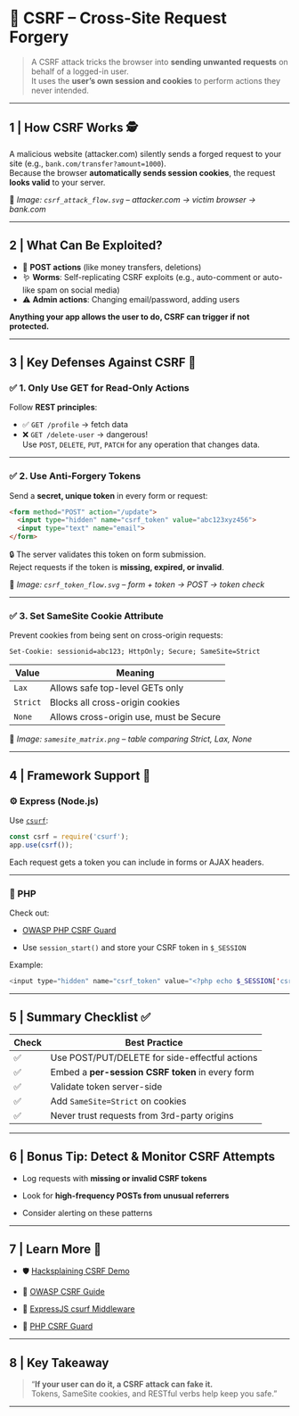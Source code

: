 # 🌊 CSRF – Cross-Site Request Forgery

> A CSRF attack tricks the browser into **sending unwanted requests** on behalf of a logged-in user.  
> It uses the **user’s own session and cookies** to perform actions they never intended.

---

## 1 | How CSRF Works 🕵️

A malicious website (attacker.com) silently sends a forged request to your site (e.g., `bank.com/transfer?amount=1000`).  
Because the browser **automatically sends session cookies**, the request **looks valid** to your server.

📌 *Image: `csrf_attack_flow.svg` – attacker.com → victim browser → bank.com*

---

## 2 | What Can Be Exploited?

- 🚀 **POST actions** (like money transfers, deletions)
- 🪱 **Worms**: Self-replicating CSRF exploits (e.g., auto-comment or auto-like spam on social media)
- ⚠️ **Admin actions**: Changing email/password, adding users

**Anything your app allows the user to do, CSRF can trigger if not protected.**

---

## 3 | Key Defenses Against CSRF 🔐

### ✅ 1. Only Use GET for Read-Only Actions

Follow **REST principles**:
- ✅ `GET /profile` → fetch data  
- ❌ `GET /delete-user` → dangerous!  
Use `POST`, `DELETE`, `PUT`, `PATCH` for any operation that changes data.

---

### ✅ 2. Use Anti-Forgery Tokens

Send a **secret, unique token** in every form or request:

```html
<form method="POST" action="/update">
  <input type="hidden" name="csrf_token" value="abc123xyz456">
  <input type="text" name="email">
</form>
````

🔒 The server validates this token on form submission.  
Reject requests if the token is **missing, expired, or invalid**.

📌 _Image: `csrf_token_flow.svg` – form + token → POST → token check_

---

### ✅ 3. Set SameSite Cookie Attribute

Prevent cookies from being sent on cross-origin requests:

```http
Set-Cookie: sessionid=abc123; HttpOnly; Secure; SameSite=Strict
```

|Value|Meaning|
|---|---|
|`Lax`|Allows safe top-level GETs only|
|`Strict`|Blocks all cross-origin cookies|
|`None`|Allows cross-origin use, must be Secure|

📌 _Image: `samesite_matrix.png` – table comparing Strict, Lax, None_

---

## 4 | Framework Support 🔧

### ⚙️ Express (Node.js)

Use [`csurf`](https://github.com/expressjs/csurf):

```js
const csrf = require('csurf');
app.use(csrf());
```

Each request gets a token you can include in forms or AJAX headers.

---

### 🐘 PHP

Check out:

- [OWASP PHP CSRF Guard](https://wiki.owasp.org/index.php/PHP_CSRF_Guard)
    
- Use `session_start()` and store your CSRF token in `$_SESSION`
    

Example:

```php
<input type="hidden" name="csrf_token" value="<?php echo $_SESSION['csrf_token']; ?>">
```

---

## 5 | Summary Checklist ✅

|Check|Best Practice|
|---|---|
|✅|Use POST/PUT/DELETE for side-effectful actions|
|✅|Embed a **per-session CSRF token** in every form|
|✅|Validate token server-side|
|✅|Add `SameSite=Strict` on cookies|
|✅|Never trust requests from 3rd-party origins|

---

## 6 | Bonus Tip: Detect & Monitor CSRF Attempts

- Log requests with **missing or invalid CSRF tokens**
    
- Look for **high-frequency POSTs from unusual referrers**
    
- Consider alerting on these patterns
    

---

## 7 | Learn More 🔎

- 🛡️ [Hacksplaining CSRF Demo](https://hacksplaining.com/exercises/csrf)
    
- 📘 [OWASP CSRF Guide](https://owasp.org/www-community/attacks/csrf)
    
- 🔧 [ExpressJS csurf Middleware](https://github.com/expressjs/csurf)
    
- 🐘 [PHP CSRF Guard](https://wiki.owasp.org/index.php/PHP_CSRF_Guard)
    

---

## 8 | Key Takeaway

> “**If your user can do it, a CSRF attack can fake it.**  
> Tokens, SameSite cookies, and RESTful verbs help keep you safe.”

---


